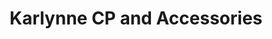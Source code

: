 ---
title: "Karlynne CP and Accessories"
url: /los-banos/karlynne-cp-and-accessories/
shop: Handy
---